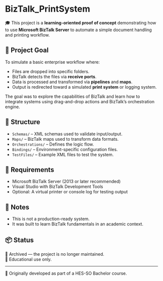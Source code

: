 # BizTalk_PrintSystem

🎓 This project is a **learning-oriented proof of concept** demonstrating how to use **Microsoft BizTalk Server** to automate a simple document handling and printing workflow.

## 🧠 Project Goal

To simulate a basic enterprise workflow where:
- Files are dropped into specific folders.
- BizTalk detects the files via **receive ports**.
- Data is processed and transformed via **pipelines** and **maps**.
- Output is redirected toward a simulated **print system** or logging system.

The goal was to explore the capabilities of BizTalk and learn how to integrate systems using drag-and-drop actions and BizTalk’s orchestration engine.

## 📁 Structure

- `Schemas/` – XML schemas used to validate input/output.
- `Maps/` – BizTalk maps used to transform data formats.
- `Orchestrations/` – Defines the logic flow.
- `Bindings/` – Environment-specific configuration files.
- `TestFiles/` – Example XML files to test the system.

## 🚀 Requirements

- Microsoft BizTalk Server (2013 or later recommended)
- Visual Studio with BizTalk Development Tools
- Optional: A virtual printer or console log for testing output

## 📝 Notes

- This is not a production-ready system.
- It was built to learn BizTalk fundamentals in an academic context.

## 📦 Status

📁 Archived — the project is no longer maintained.  
🧪 Educational use only.

---

🔗 Originally developed as part of a HES-SO Bachelor course.
